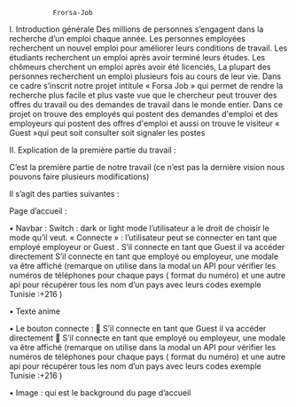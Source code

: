                Frorsa-Job
I.	Introduction générale
    Des millions de personnes s’engagent dans la recherche d’un emploi chaque année. Les personnes employées recherchent un nouvel emploi pour améliorer leurs conditions de travail. Les étudiants recherchent un emploi après avoir terminé leurs études. Les chômeurs cherchent un emploi après avoir été licenciés, La plupart des personnes recherchent un emploi plusieurs fois au cours de leur vie.
    Dans ce cadre s’inscrit notre projet intitule « Forsa Job » qui permet de rendre la recherche plus facile et plus vaste vue que le chercheur peut trouver des offres du travail ou des demandes de travail dans le monde entier.
  Dans ce projet on trouve des employés qui postent des demandes d'emploi et des employeurs qui postent des offres d'emploi et aussi on trouve le visiteur «  Guest »qui peut soit consulter soit signaler les postes



II.	Explication de la première partie du travail :

  C’est la première partie de notre travail (ce n’est pas la dernière vision nous pouvons faire plusieurs modifications)
  
Il s’agit des parties suivantes :

  Page d’accueil :
  
•	Navbar : 
Switch : dark or light mode l’utilisateur a le droit de choisir le mode qu’il veut.
« Connecte » : l’utilisateur peut se connecter en tant que employé employeur or Guest .
     S’il connecte en tant que Guest il va accéder   directement 
     S’il connecte en tant que employé ou employeur, une modale va être affiché (remarque on   utilise dans la modal un API pour vérifier les numéros de téléphones pour chaque pays ( format du numéro) et une autre api  pour récupérer tous les nom d’un pays avec leurs codes exemple Tunisie :+216 )
     
•	Texte anime 

•	Le bouton connecte :
	S’il connecte en tant que Guest il va accéder   directement 
	S’il connecte en tant que employé ou employeur, une modale va être affiché (remarque on   utilise dans la modal un API pour vérifier les numéros de téléphones pour chaque pays ( format du numéro) et une autre api  pour récupérer tous les nom d’un pays avec leurs codes exemple Tunisie :+216 ) 

•	Image :  qui est le background du page d’accueil 
 




